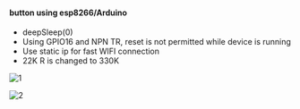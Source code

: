 #### button using esp8266/Arduino ####

- deepSleep(0)
- Using GPIO16 and NPN TR, reset is not permitted while device is running
- Use static ip for fast WIFI connection
- 22K R is changed to 330K


![1](https://raw.githubusercontent.com/chaeplin/esp8266_and_arduino/master/_15-esp8266-dash-deepsleep-reset/pics/FullSizeRender.jpg)

![2](https://raw.githubusercontent.com/chaeplin/esp8266_and_arduino/master/_15-esp8266-dash-deepsleep-reset/pics/FullSizeRender%205.jpg)
